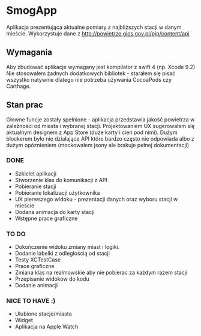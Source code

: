 # SmogApp

Aplikacja prezentująca aktualne pomiary z najbliższych stacji w danym mieście.
Wykorzystuje dane z <http://powietrze.gios.gov.pl/pjp/content/api>  

## Wymagania

Aby zbudować aplikacje wymagany jest kompilator z swift 4 (np. Xcode 9.2)
Nie stosowałem żadnych dodatkowych bibliotek - starałem się pisać wszystko natywnie dlatego nie potrzeba używania CocoaPods czy Carthage.

## Stan prac

Głowne funcje zostały spełnione - aplikacja przedstawia jakość powietrza w zależności od miasta i wybranej stacji.
Projektowaniem UX sugerowałem się aktualnym designem z App Store (duże karty i cień pod nimi).
Dużym blockerem było nie działające API które bardzo często nie odpowiada albo z dużym opóznieniem (mockowałem jsony ale brakuje pełnej dokumentacji)

### DONE

* Szkielet aplikacji
* Stworzenie klas do komunikacji z API
* Pobieranie stacji
* Pobieranie lokalizacji użytkownika
* UX pierwszego widoku - prezentacji danych oraz wyboru stacji w mieście
* Dodana animacja do karty stacji
* Wstępne prace graficzne

### TO DO

* Dokończenie widoku zmiany miast i logiki.
* Dodanie labelki z odleglością od stacji
* Testy XCTestCase
* Prace graficzne
* Zmiana klas na realmowskie aby nie pobierac za każdym razem stacji
* Przepisanie widoków do kodu
* Dodanie animacji

### NICE TO HAVE :)

* Ulubione stacje/miasta
* Widget
* Aplikacja na Apple Watch
